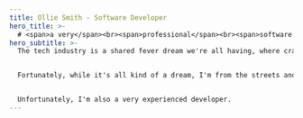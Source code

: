 ```yaml
---
title: Ollie Smith - Software Developer
hero_title: >-
  # <span>a very</span><br><span>professional</span><br><span>software person</span>
hero_subtitle: >-
  The tech industry is a shared fever dream we're all having, where crazy things unfold amidst a cast of characters so lifelike they almost seem real.


  Fortunately, while it's all kind of a dream, I'm from the streets and I always keep it real. Stick with me, kid.


  Unfortunately, I'm also a very experienced developer.
---
```

